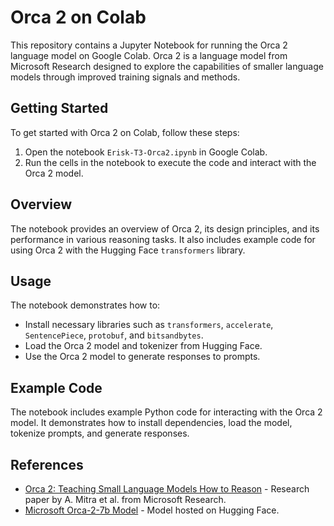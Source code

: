 # Orca 2 on Colab

This repository contains a Jupyter Notebook for running the Orca 2 language model on Google Colab. Orca 2 is a language model from Microsoft Research designed to explore the capabilities of smaller language models through improved training signals and methods.

## Getting Started

To get started with Orca 2 on Colab, follow these steps:

1. Open the notebook `Erisk-T3-Orca2.ipynb` in Google Colab.
2. Run the cells in the notebook to execute the code and interact with the Orca 2 model.

## Overview

The notebook provides an overview of Orca 2, its design principles, and its performance in various reasoning tasks. It also includes example code for using Orca 2 with the Hugging Face `transformers` library.

## Usage

The notebook demonstrates how to:
- Install necessary libraries such as `transformers`, `accelerate`, `SentencePiece`, `protobuf`, and `bitsandbytes`.
- Load the Orca 2 model and tokenizer from Hugging Face.
- Use the Orca 2 model to generate responses to prompts.

## Example Code

The notebook includes example Python code for interacting with the Orca 2 model. It demonstrates how to install dependencies, load the model, tokenize prompts, and generate responses.

## References

- [Orca 2: Teaching Small Language Models How to Reason](https://arxiv.org/abs/2311.11045) - Research paper by A. Mitra et al. from Microsoft Research.
- [Microsoft Orca-2-7b Model](https://huggingface.co/microsoft/Orca-2-7b) - Model hosted on Hugging Face.





